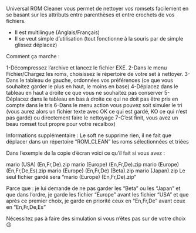 Universal ROM Cleaner vous permet de nettoyer vos romsets facilement en se basant sur les attributs entre parenthèses et entre crochets de vos fichiers.

- Il est multilingue (Anglais/Français)
- Il se veut simple d’utilisation (tout fonctionne à la souris par de simple glissez déplacez)

Comment ça marche : 

1-Décompressez l’archive et lancez le fichier EXE.
2-Dans le menu Fichier/Chargez les roms, choisissez le répertoire de votre set à nettoyer.
3-Dans le tableau de gauche, ordonnées vos préférences (ce que vous souhaitez garder le plus en haut, le moins en base)
4-Déplacez dans le tableau en haut a droite ce que vous ne souhaitez pas conserver
5-Déplacez dans le tableau en bas à droite ce qui ne doit pas être pris en compte dans le tris
6-Dans le menu action vous pouvez soit simuler le tri (vous aurez alors un fichier texte avec OK ce qui est gardé, KO ce qui n’est pas gardé) ou directement faire le nettoyage
7-C’est finit, vous avez un beau romset tout propre pour votre recalbox)

Informations supplémentaire :
Le soft ne supprime rien, il ne fait que déplacer dans un répertoire “ROM_CLEAN” les roms sélectionnées et triées

Dans l’exemple de la copie d’écran voici ce qu’il fait si vous avez :

mario (USA) (En,Fr,De).zip
mario (Europe) (En,Fr,De).zip
mario (Europe) (En,Fr,De,Es).zip
mario (Europe) (En,Fr,De) (Beta).zip
mario (Japan).zip
Le seul fichier gardé sera “mario (Europe) (En,Fr,De).zip”

Parce que : je lui demande de ne pas garder les “Beta” ou les “Japan” et que dans l’ordre, je garde les fichier “Europe” avant les fichier “USA” et que après ce premier choix, je garde en priorité ceux en “En,Fr,De” avant ceux en “En,Fr,De,Es”

Nécessitez pas à faire des simulation si vous n’êtes pas sur de votre choix 😉
